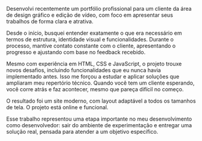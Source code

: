 Desenvolvi recentemente um portfólio profissional para um cliente da área de design gráfico e edição de vídeo, com foco em apresentar seus trabalhos de forma clara e atrativa.

Desde o início, busquei entender exatamente o que era necessário em termos de estrutura, identidade visual e funcionalidades. Durante o processo, mantive contato constante com o cliente, apresentando o progresso e ajustando com base no feedback recebido.

Mesmo com experiência em HTML, CSS e JavaScript, o projeto trouxe novos desafios, incluindo funcionalidades que eu nunca havia implementado antes. Isso me forçou a estudar e aplicar soluções que ampliaram meu repertório técnico. Quando você tem um cliente esperando, você corre atrás e faz acontecer, mesmo que pareça difícil no começo.

O resultado foi um site moderno, com layout adaptável a todos os tamanhos de tela. O projeto está online e funcional.

Esse trabalho representou uma etapa importante no meu desenvolvimento como desenvolvedor: sair do ambiente de experimentação e entregar uma solução real, pensada para atender a um objetivo específico.

